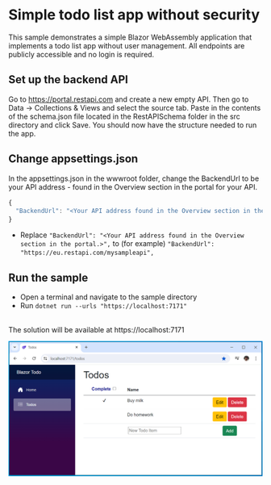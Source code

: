 # Simple todo list app without security

This sample demonstrates a simple Blazor WebAssembly application that implements a todo list app without user management.
All endpoints are publicly accessible and no login is required.

## Set up the backend API

Go to https://portal.restapi.com and create a new empty API. Then go to Data -> Collections & Views and select the source tab. Paste in the contents of the schema.json file located in the RestAPISchema folder in the src directory and click Save. You should now have the structure needed to run the app.

## Change appsettings.json

In the appsettings.json in the wwwroot folder, change the BackendUrl to be your API address - found in the Overview section in the portal for your API.

```js
{
  "BackendUrl": "<Your API address found in the Overview section in the portal.>"
}
```

- Replace `"BackendUrl": "<Your API address found in the Overview section in the portal.>",` to (for example) `"BackendUrl": "https://eu.restapi.com/mysampleapi",`

## Run the sample

- Open a terminal and navigate to the sample directory
- Run `dotnet run --urls "https://localhost:7171"`

<br />The solution will be available at https://localhost:7171

![alt text](image-1.png)

